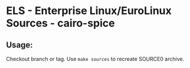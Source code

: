 # ELS - Enterprise Linux/EuroLinux Sources - cairo-spice
 
## Usage:
  Checkout branch or tag. Use `make sources` to recreate  SOURCE0 archive.

